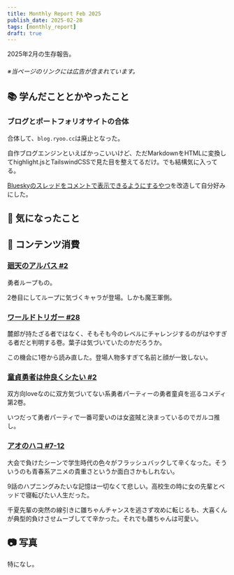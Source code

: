```yaml
---
title: Monthly Report Feb 2025
publish_date: 2025-02-28
tags: [monthly_report]
draft: true
---
```


2025年2月の生存報告。

###### ※当ページのリンクには広告が含まれています。

## 📚 学んだこととかやったこと


### ブログとポートフォリオサイトの合体

合体して、`blog.ryoo.cc`は廃止となった。

自作ブログエンジンといえばかっこいいけど、ただMarkdownをHTMLに変換してhighlight.jsとTailswindCSSで見た目を整えてるだけ。でも結構気に入ってる。

[Blueskyのスレッドをコメントで表示できるようにするやつ](https://gist.github.com/LoueeD/b7dec10b2ea56c825cbb0b3a514720ed)を改造して自分好みにした。

## 🧐 気になったこと 


## 👾 コンテンツ消費

### [廻天のアルバス #2](https://amzn.to/4hieYgk)

勇者ループもの。

2巻目にしてループに気づくキャラが登場。しかも魔王軍側。

### [ワールドトリガー #28](https://amzn.to/419xD8x)

麓郎が持たざる者ではなく、そもそも今のレベルにチャレンジするのがはやすぎる者だと判明する卷。葉子は気づいていたのかだろうか。

この機会に1卷から読み直した。登場人物多すぎて名前と顔が一致しない。

### [童貞勇者は仲良くシたい #2](https://amzn.to/4gCpluj)

双方向loveなのに双方気づいてない系勇者パーティーの勇者童貞を巡るコメディ第2卷。

いつだって勇者パーティで一番可愛いのは女盗賊と決まっているのでガルコ推し。

### [アオのハコ #7-12](https://annict.com/works/11587)

大会で負けたシーンで学生時代の色々がフラッシュバックして辛くなった。そういうのも青春系アニメの貴重さというか面白さかもしれない。

9話のハプニングみたいな記憶は一切なくて悲しい。高校生の時に女の先輩とベッドで寝転びたい人生だった。

千夏先輩の突然の線引きに雛ちゃんチャンスを逃さず攻めに転じるも、大喜くんが典型的負けさせムーブしてて辛かった。それでも雛ちゃんは可愛い。

## 📷 写真

特になし。
